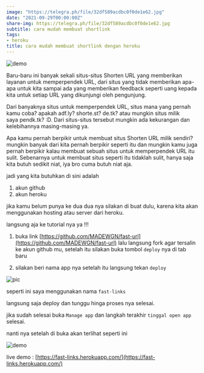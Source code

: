 ```yaml
---
image: "https://telegra.ph/file/32df589acdbc0f0de1e62.jpg"
date: "2021-09-29T00:00:00Z"
share-img: https://telegra.ph/file/32df589acdbc0f0de1e62.jpg
subtitle: cara mudah membuat shortlink
tags:
- heroku
title: cara mudah membuat shortlink dengan heroku
---
```


![demo](https://camo.githubusercontent.com/2249283c453222458352ad91edb3e43753f0451d26701965af1d1686400b2f09/687474703a2f2f692e696d6775722e636f6d2f72446b4f6438652e706e67)

Baru-baru ini banyak sekali situs-situs Shorten URL yang memberikan layanan untuk memperpendek URL, dari situs yang tidak memberikan apa-apa untuk kita sampai ada yang memberikan feedback seperti uang kepada kita untuk setiap URL yang dikunjungi oleh pengunjung.

Dari banyaknya situs untuk memperpendek URL, situs mana yang pernah kamu coba? apakah adf.ly? shorte.st? de.tk? atau mungkin situs milik saya pendk.tk? :D. Dari situs-situs tersebut mungkin ada kekurangan dan kelebihannya masing-masing ya.

Apa kamu pernah berpikir untuk membuat situs Shorten URL milik sendiri? mungkin banyak dari kita pernah berpikir seperti itu dan mungkin kamu juga pernah berpikir kalau membuat sebuah situs untuk memperpendek URL itu sulit. Sebenarnya untuk membuat situs seperti itu tidaklah sulit, hanya saja kita butuh sedikit niat, iya bro cuma butuh niat aja. 

jadi yang kita butuhkan di sini adalah 

1. akun github
2. akun heroku

jika kamu belum punya ke dua dua nya silakan di buat dulu, karena kita akan menggunakan hosting atau server dari heroku.

langsung aja ke tutorial nya ya !!!

1. buka link [https://github.com/MADEWGN/fast-url](https://github.com/MADEWGN/fast-url) lalu langsung fork agar tersalin ke akun github mu, setelah itu silakan buka tombol ```deploy``` nya di tab baru

2. silakan beri nama app nya setelah itu langsung tekan ```deploy```

![pic](https://telegra.ph/file/bb7e5eed8925cee277473.jpg)

seperti ini saya menggunakan nama ```fast-links```

langsung saja deploy dan tunggu hinga proses nya selesai.

jika sudah selesai buka ```Manage app``` dan langkah terakhir ```tinggal open app``` selesai.

nanti nya setelah di buka akan terlihat seperti ini

![demo](https://camo.githubusercontent.com/2249283c453222458352ad91edb3e43753f0451d26701965af1d1686400b2f09/687474703a2f2f692e696d6775722e636f6d2f72446b4f6438652e706e67)

live demo : [https://fast-links.herokuapp.com/](https://fast-links.herokuapp.com/)


